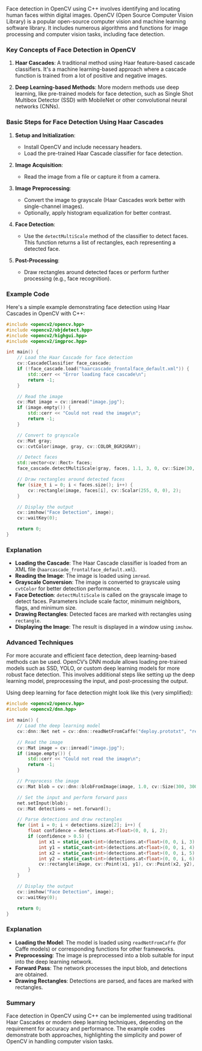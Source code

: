 Face detection in OpenCV using C++ involves identifying and locating human faces within digital images. OpenCV (Open Source Computer Vision Library) is a popular open-source computer vision and machine learning software library. It includes numerous algorithms and functions for image processing and computer vision tasks, including face detection.

### Key Concepts of Face Detection in OpenCV

1. **Haar Cascades**: A traditional method using Haar feature-based cascade classifiers. It's a machine learning-based approach where a cascade function is trained from a lot of positive and negative images.

2. **Deep Learning-based Methods**: More modern methods use deep learning, like pre-trained models for face detection, such as Single Shot Multibox Detector (SSD) with MobileNet or other convolutional neural networks (CNNs).

### Basic Steps for Face Detection Using Haar Cascades

1. **Setup and Initialization**:
   - Install OpenCV and include necessary headers.
   - Load the pre-trained Haar Cascade classifier for face detection.

2. **Image Acquisition**:
   - Read the image from a file or capture it from a camera.

3. **Image Preprocessing**:
   - Convert the image to grayscale (Haar Cascades work better with single-channel images).
   - Optionally, apply histogram equalization for better contrast.

4. **Face Detection**:
   - Use the `detectMultiScale` method of the classifier to detect faces. This function returns a list of rectangles, each representing a detected face.

5. **Post-Processing**:
   - Draw rectangles around detected faces or perform further processing (e.g., face recognition).

### Example Code

Here's a simple example demonstrating face detection using Haar Cascades in OpenCV with C++:

```cpp
#include <opencv2/opencv.hpp>
#include <opencv2/objdetect.hpp>
#include <opencv2/highgui.hpp>
#include <opencv2/imgproc.hpp>

int main() {
    // Load the Haar Cascade for face detection
    cv::CascadeClassifier face_cascade;
    if (!face_cascade.load("haarcascade_frontalface_default.xml")) {
        std::cerr << "Error loading face cascade\n";
        return -1;
    }

    // Read the image
    cv::Mat image = cv::imread("image.jpg");
    if (image.empty()) {
        std::cerr << "Could not read the image\n";
        return -1;
    }

    // Convert to grayscale
    cv::Mat gray;
    cv::cvtColor(image, gray, cv::COLOR_BGR2GRAY);

    // Detect faces
    std::vector<cv::Rect> faces;
    face_cascade.detectMultiScale(gray, faces, 1.1, 3, 0, cv::Size(30, 30));

    // Draw rectangles around detected faces
    for (size_t i = 0; i < faces.size(); i++) {
        cv::rectangle(image, faces[i], cv::Scalar(255, 0, 0), 2);
    }

    // Display the output
    cv::imshow("Face Detection", image);
    cv::waitKey(0);

    return 0;
}
```

### Explanation

- **Loading the Cascade**: The Haar Cascade classifier is loaded from an XML file (`haarcascade_frontalface_default.xml`).
- **Reading the Image**: The image is loaded using `imread`.
- **Grayscale Conversion**: The image is converted to grayscale using `cvtColor` for better detection performance.
- **Face Detection**: `detectMultiScale` is called on the grayscale image to detect faces. Parameters include scale factor, minimum neighbors, flags, and minimum size.
- **Drawing Rectangles**: Detected faces are marked with rectangles using `rectangle`.
- **Displaying the Image**: The result is displayed in a window using `imshow`.

### Advanced Techniques

For more accurate and efficient face detection, deep learning-based methods can be used. OpenCV’s DNN module allows loading pre-trained models such as SSD, YOLO, or custom deep learning models for more robust face detection. This involves additional steps like setting up the deep learning model, preprocessing the input, and post-processing the output.

Using deep learning for face detection might look like this (very simplified):

```cpp
#include <opencv2/opencv.hpp>
#include <opencv2/dnn.hpp>

int main() {
    // Load the deep learning model
    cv::dnn::Net net = cv::dnn::readNetFromCaffe("deploy.prototxt", "res10_300x300_ssd_iter_140000_fp16.caffemodel");

    // Read the image
    cv::Mat image = cv::imread("image.jpg");
    if (image.empty()) {
        std::cerr << "Could not read the image\n";
        return -1;
    }

    // Preprocess the image
    cv::Mat blob = cv::dnn::blobFromImage(image, 1.0, cv::Size(300, 300), cv::Scalar(104.0, 177.0, 123.0));

    // Set the input and perform forward pass
    net.setInput(blob);
    cv::Mat detections = net.forward();

    // Parse detections and draw rectangles
    for (int i = 0; i < detections.size[2]; i++) {
        float confidence = detections.at<float>(0, 0, i, 2);
        if (confidence > 0.5) {
            int x1 = static_cast<int>(detections.at<float>(0, 0, i, 3) * image.cols);
            int y1 = static_cast<int>(detections.at<float>(0, 0, i, 4) * image.rows);
            int x2 = static_cast<int>(detections.at<float>(0, 0, i, 5) * image.cols);
            int y2 = static_cast<int>(detections.at<float>(0, 0, i, 6) * image.rows);
            cv::rectangle(image, cv::Point(x1, y1), cv::Point(x2, y2), cv::Scalar(255, 0, 0), 2);
        }
    }

    // Display the output
    cv::imshow("Face Detection", image);
    cv::waitKey(0);

    return 0;
}
```

### Explanation

- **Loading the Model**: The model is loaded using `readNetFromCaffe` (for Caffe models) or corresponding functions for other frameworks.
- **Preprocessing**: The image is preprocessed into a blob suitable for input into the deep learning network.
- **Forward Pass**: The network processes the input blob, and detections are obtained.
- **Drawing Rectangles**: Detections are parsed, and faces are marked with rectangles.

### Summary

Face detection in OpenCV using C++ can be implemented using traditional Haar Cascades or modern deep learning techniques, depending on the requirement for accuracy and performance. The example codes demonstrate both approaches, highlighting the simplicity and power of OpenCV in handling computer vision tasks.
